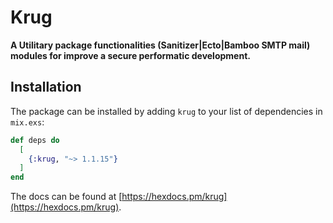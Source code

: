 # Krug

**A Utilitary package functionalities (Sanitizer|Ecto|Bamboo SMTP mail) 
modules for improve a secure performatic development.**

## Installation

The package can be installed by adding `krug` to your list of dependencies in `mix.exs`:

```elixir
def deps do
  [
    {:krug, "~> 1.1.15"}
  ]
end
```

The docs can be found at [https://hexdocs.pm/krug](https://hexdocs.pm/krug).

